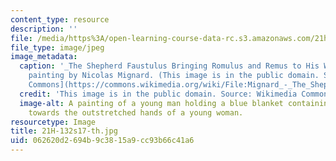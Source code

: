 ```yaml
---
content_type: resource
description: ''
file: /media/https%3A/open-learning-course-data-rc.s3.amazonaws.com/21h-132-the-ancient-world-rome-spring-2017/062620d2694b9c3815a9cc93b66c41a6_21H-132s17-th.jpg
file_type: image/jpeg
image_metadata:
  caption: '_The Shepherd Faustulus Bringing Romulus and Remus to His Wife_, a 1654
    painting by Nicolas Mignard. (This image is in the public domain. Source: [Wikimedia
    Commons](https://commons.wikimedia.org/wiki/File:Mignard_-_The_Shepherd_Faustulus_Bringing_Romulus_and_Remus_to_His_Wife.jpg).)'
  credit: 'This image is in the public domain. Source: Wikimedia Commons.'
  image-alt: A painting of a young man holding a blue blanket containing twin babies
    towards the outstretched hands of a young woman.
resourcetype: Image
title: 21H-132s17-th.jpg
uid: 062620d2-694b-9c38-15a9-cc93b66c41a6
---
```


